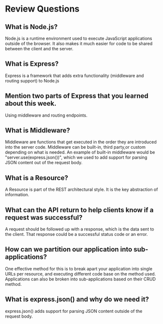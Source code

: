 # Review Questions

## What is Node.js?
Node.js is a runtime environment used to execute JavaScript applications outside of the browser. It also makes it much easier for code to be shared between the client and the server.
## What is Express?
Express is a framework that adds extra functionality (middleware and routing support) to Node.js
## Mention two parts of Express that you learned about this week.
Using middleware and routing endpoints.
## What is Middleware?
Middleware are functions that get executed in the order they are introduced into the server code. Middleware can be built-in, third party,or custom depending on what is needed. An example of built-in middleware would be "server.use(express.json())", which we used to add support for parsing JSON content out of the request body.
## What is a Resource?
 A Resource is part of the REST architectural style. It is the key abstraction of information.
## What can the API return to help clients know if a request was successful?
A request should be followed up with a response, which is the data sent to the client. That response could be a successful status code or an error.
## How can we partition our application into sub-applications?
One effective method for this is to break apart your application into single URLs per resource, and executing different code base on the method used. Applications can also be broken into sub-applications based on their CRUD method.
## What is express.json() and why do we need it?
express.json() adds support for parsing JSON content outside of the request body.